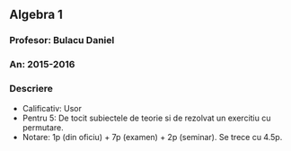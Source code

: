 ## Algebra 1
### Profesor: Bulacu Daniel
### An: 2015-2016
### Descriere
* Calificativ: Usor
* Pentru 5: De tocit subiectele de teorie si de rezolvat un exercitiu cu permutare.
* Notare: 1p (din oficiu) + 7p (examen) + 2p (seminar). Se trece cu 4.5p.